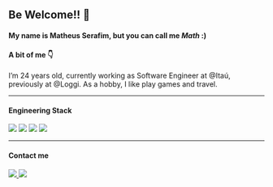 ## Be Welcome!! 👋

#### My name is Matheus Serafim, but you can call me _Math_ :)

#### A bit of me 👇
I’m 24 years old, currently working as Software Engineer at @Itaú, previously at @Loggi. As a hobby, I like  play games and travel.

---

#### Engineering Stack

<a>
  <img src="https://img.shields.io/badge/Spring-6DB33F?style=for-the-badge&logo=spring&logoColor=white"/>
</a>

<a>
  <img src="https://img.shields.io/badge/Kotlin-0095D5?&style=for-the-badge&logo=kotlin&logoColor=white"/>
</a>
<a>
  <img src="https://img.shields.io/badge/Python-3776AB?style=for-the-badge&logo=python&logoColor=white"/>
</a>
<a>
  <img src="https://img.shields.io/badge/Amazon_AWS-232F3E?style=for-the-badge&logo=amazon-aws&logoColor=white"/>
</a>

---

#### Contact me

<a href="https://mail.google.com/mail/u/1/#inbox?compose=CllgCKHRtlbnglpWBkjpVNLGwMwQPQvgRKBHKqcbsfQqGvvshQgWfLkKBrCcFxWTTVqjMMnRQxq" target="_blank">
  <img src="https://img.shields.io/badge/Gmail-D14836?style=for-the-badge&logo=gmail&logoColor=white"/>
</a>

<a href="https://www.linkedin.com/in/matheus-serafim/" target="_blank">
  <img src="https://img.shields.io/badge/LinkedIn-0077B5?style=for-the-badge&logo=linkedin&logoColor=white"/>
</a>


